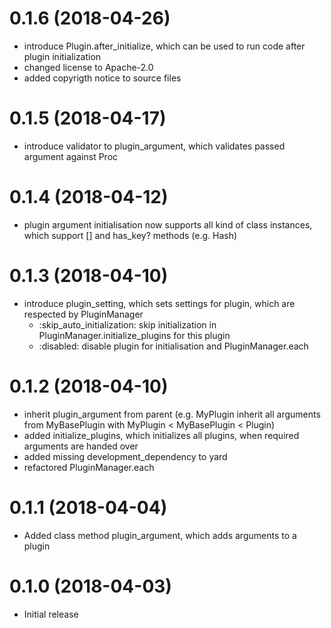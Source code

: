0.1.6 (2018-04-26)
==================

- introduce Plugin.after\_initialize, which can be used to run code after
  plugin initialization
- changed license to Apache-2.0
- added copyrigth notice to source files

0.1.5 (2018-04-17)
==================

- introduce validator to plugin\_argument, which validates passed argument
  against Proc

0.1.4 (2018-04-12)
==================

- plugin argument initialisation now supports all kind of class instances,
  which support [] and has\_key? methods (e.g. Hash)

0.1.3 (2018-04-10)
==================

- introduce plugin\_setting, which sets settings for plugin, which are
  respected by PluginManager
  - :skip\_auto\_initialization: skip initialization in
    PluginManager.initialize\_plugins for this plugin
  - :disabled: disable plugin for initialisation and PluginManager.each

0.1.2 (2018-04-10)
==================

- inherit plugin\_argument from parent (e.g. MyPlugin inherit all arguments
  from MyBasePlugin with MyPlugin < MyBasePlugin < Plugin)
- added initialize\_plugins, which initializes all plugins, when required
  arguments are handed over
- added missing development\_dependency to yard
- refactored PluginManager.each

0.1.1 (2018-04-04)
==================

- Added class method plugin\_argument, which adds arguments to a plugin

0.1.0 (2018-04-03)
==================

- Initial release
